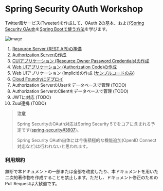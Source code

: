 # Spring Security OAuth Workshop

Twitter風サービス(Tweeter)を作成して、OAuth 2の基本、および[Spring Security OAuth](https://projects.spring.io/spring-security-oauth/)を[Spring Bootで使う方法](http://docs.spring.io/spring-boot/docs/1.5.1.RELEASE/reference/html/boot-features-security.html#boot-features-security-oauth2)を学びます。


![image](https://qiita-image-store.s3.amazonaws.com/0/1852/a3d0d4e0-f22b-2f01-5b4b-36df828630f2.png)

1. [Resource Server (REST API)の準備](resource-server.md)
1. [Authorization Serverの作成](authorization-server.md)
1. [CUIアプリケーション (Resource Owner Password Credentials)の作成](cli-application.md)
1. [Web UIアプリケーション (Authorization Code)の作成](webui-application.md)
1. Web UIアプリケーション (Implicit)の作成 ([サンプルコードのみ](https://github.com/tweeter-service/tweeter-spa))
1. [Cloud Foundryにデプロイ](deploy-to-cloud-foundry.md)
1. Authorization ServerのUserをデータベースで管理 (TODO)
1. Authorization ServerのClientをデータベースで管理 (TODO)
1. JWTに対応 (TODO)
1. Zuul連携 (TODO)

> **注意**
>
> Spring SecurityのOAuth対応はSpring Security 5でをコアに含まれる予定です([spring-security#3907](https://github.com/spring-projects/spring-security/issues/3907))。
> 
> Spring Security OAuth自体には今後積極的な機能追加(OpenID Connect対応など)は行われないと思われます。

### 利用規約

無断で本ドキュメントの一部または全部を改変したり、本ドキュメントを用いた二次的著作物を作成することを禁止します。ただし、ドキュメント修正のためのPull Requestは大歓迎です。
